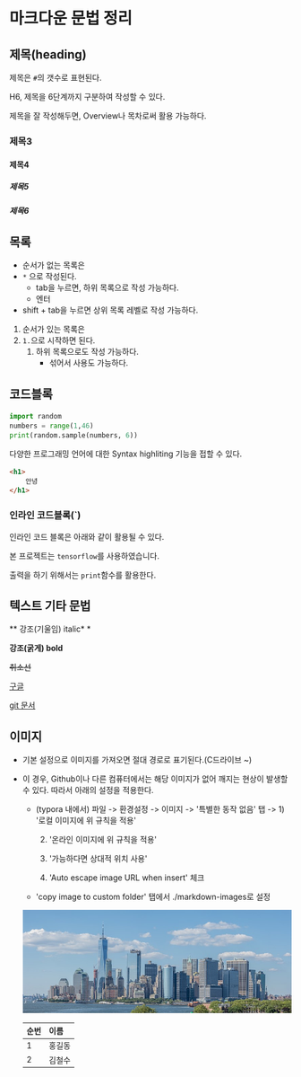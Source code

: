 # 마크다운 문법 정리

## 제목(heading)

제목은 `#`의 갯수로 표현된다.

H6, 제목을 6단계까지 구분하여 작성할 수 있다.

제목을 잘 작성해두면, Overview나 목차로써 활용 가능하다.

### 제목3

#### 제목4

##### 제목5

##### 제목6





## 목록

* 순서가 없는 목록은 
* `*` 으로 작성된다.
  * tab을 누르면, 하위 목록으로 작성 가능하다.
  * 엔터
* shift + tab을 누르면 상위 목록 레벨로 작성 가능하다.

1. 순서가 있는 목록은
2. `1.`으로 시작하면 된다.
   1. 하위 목록으로도 작성 가능하다.
      * 섞어서 사용도 가능하다.



## 코드블록

```python
import random
numbers = range(1,46)
print(random.sample(numbers, 6))
```

다양한 프로그래밍 언어에 대한 Syntax highliting 기능을 접할 수 있다.

```html
<h1>
	안녕
</h1>
```

### 인라인 코드블록(`)

인라인 코드 블록은 아래와 같이 활용될 수 있다.

본 프로젝트는 `tensorflow`를 사용하였습니다.

출력을 하기 위해서는 `print`함수를 활용한다.



## 텍스트 기타 문법

** 강조(기울임) italic* *

**강조(굵게) bold**

~~취소선~~

[구글](https://google.co.kr)

[git 문서](./git.md)

## 이미지

- 기본 설정으로 이미지를 가져오면 절대 경로로 표기된다.(C드라이브 ~)

- 이 경우, Github이나 다른 컴퓨터에서는 해당 이미지가 없어 깨지는 현상이 발생할 수 있다. 따라서 아래의 설정을 적용한다.
  - (typora 내에서)   파일 -> 환경설정 -> 이미지 -> '특별한 동작 없음' 탭 -> 1) '로컬 이미지에 위 규칙을 적용'
  
    2) '온라인 이미지에 위 규칙을 적용'
  
    3) '가능하다면 상대적 위치 사용'
  
    4) 'Auto escape image URL when insert' 체크
  
  - 'copy image to custom folder' 탭에서 ./markdown-images로 설정
  
  ![800px-Lower_Manhattan_skyline_-_June_2017](markdown-images/800px-Lower_Manhattan_skyline_-_June_2017.jpg)
  
  | 순번 | 이름   |
  | ---- | ------ |
  | 1    | 홍길동 |
  | 2    | 김철수 |
  
